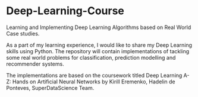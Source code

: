 # Deep-Learning-Course
Learning and Implementing Deep Learning Algorithms based on Real World Case studies. 

As a part of my learning experience, I would like to share my Deep Learning skills using Python. The repository will contain implementations of tackling some real world problems for classification, prediction modelling and recommender systems.

The implementations are based on the coursework titled Deep Learning A-Z: Hands on Artificial Neural Networks by  Kirill Eremenko, Hadelin de Ponteves, SuperDataScience Team. 
